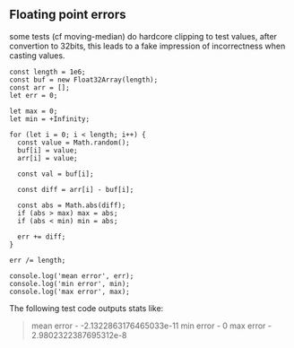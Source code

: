 ## Floating point errors

some tests (cf moving-median) do hardcore clipping to test values, after convertion to 32bits, this leads to a fake impression of incorrectness when casting values.

```
const length = 1e6;
const buf = new Float32Array(length);
const arr = [];
let err = 0;

let max = 0;
let min = +Infinity;

for (let i = 0; i < length; i++) {
  const value = Math.random();
  buf[i] = value;
  arr[i] = value;

  const val = buf[i];

  const diff = arr[i] - buf[i];

  const abs = Math.abs(diff);
  if (abs > max) max = abs;
  if (abs < min) min = abs;

  err += diff;
}

err /= length;

console.log('mean error', err);
console.log('min error', min);
console.log('max error', max);
```

The following test code outputs stats like:

> mean error - -2.1322863176465033e-11
> min error  - 0
> max error  - 2.9802322387695312e-8 
